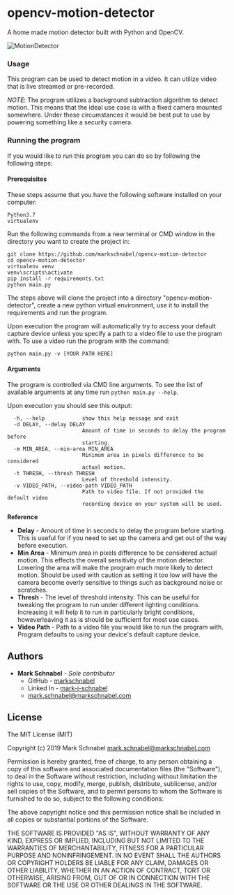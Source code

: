 # opencv-motion-detector
A home made motion detector built with Python and OpenCV. 

![MotionDetector](https://user-images.githubusercontent.com/36283037/54394894-94590480-4684-11e9-918c-3553e29f7601.jpg)

### Usage
This program can be used to detect motion in a video. It can utilize video that is live streamed or pre-recorded.

*NOTE*: The program utilizes a background subtraction algorithm to detect motion. This means that the ideal use case is with a fixed camera mounted somewhere. Under these circumstances it would be best put to use by powering something like a security camera.

### Running the program
If you would like to run this program you can do so by following the following steps:

#### Prerequisites

These steps assume that you have the following software installed on your computer:
```
Python3.7
virtualenv
```
Run the following commands from a new terminal or CMD window in the directory you want to create the project in:
```
git clone https://github.com/markschnabel/opencv-motion-detector
cd opencv-motion-detector
virtualenv venv
venv\scripts\activate
pip install -r requirements.txt
python main.py
```
The steps above will clone the project into a directory "opencv-motion-detector", create a new python virtual environment, use it to install the requirements and run the program.

Upon execution the program will automatically try to access your default capture device unless you specify a path to a video file to use the program with. To use a video run the program with the command:
 ```
 python main.py -v [YOUR PATH HERE]
 ```

#### Arguments
The program is controlled via CMD line arguments. To see the list of available
arguments at any time run `python main.py --help`. 

Upon execution you should see this output:
```
  -h, --help            show this help message and exit
  -d DELAY, --delay DELAY
                        Amount of time in seconds to delay the program before
                        starting.
  -m MIN_AREA, --min-area MIN_AREA
                        Minimum area in pixels difference to be considered
                        actual motion.
  -t THRESH, --thresh THRESH
                        Level of threshold intensity.
  -v VIDEO_PATH, --video-path VIDEO_PATH
                        Path to video file. If not provided the default video
                        recording device on your system will be used.
```

**Reference**
* **Delay** - Amount of time in seconds to delay the program before starting. This is useful for if you need to set up the camera and get out of the way before execution.
* **Min Area** - Minimum area in pixels difference to be considered actual motion. This effects the overall sensitivity of the motion detector. Lowering the area will make the program much more likely to detect motion. Should be used with caution as setting it too low will have the camera become overly sensitive to things such as background noise or scratches.
* **Thresh** - The level of threshold intensity. This can be useful for tweaking the program to run under different lighting conditions. Increasing it will help it to run in particularly bright conditions, howeverleaving it as is should be sufficient for most use cases.
* **Video Path** - Path to a video file you would like to run the program with. Program defaults to using your device's default capture device.

## Authors
* **Mark Schnabel** - *Sole contributor* 
    * GitHub - [markschnabel](https://github.com/markschnabel)
    * Linked In - [mark-j-schnabel](https://github.com/markschnabel)
    * [mark.schnabel@markschnabel.com](mailto:mark.schnabel@markschnabel.com)

## License
 
The MIT License (MIT)

Copyright (c) 2019 Mark Schnabel <mark.schnabel@markschnabel.com>

Permission is hereby granted, free of charge, to any person obtaining a copy of this software and associated documentation files (the "Software"), to deal in the Software without restriction, including without limitation the rights to use, copy, modify, merge, publish, distribute, sublicense, and/or sell copies of the Software, and to permit persons to whom the Software is furnished to do so, subject to the following conditions:

The above copyright notice and this permission notice shall be included in all copies or substantial portions of the Software.

THE SOFTWARE IS PROVIDED "AS IS", WITHOUT WARRANTY OF ANY KIND, EXPRESS OR IMPLIED, INCLUDING BUT NOT LIMITED TO THE WARRANTIES OF MERCHANTABILITY, FITNESS FOR A PARTICULAR PURPOSE AND NONINFRINGEMENT. IN NO EVENT SHALL THE AUTHORS OR COPYRIGHT HOLDERS BE LIABLE FOR ANY CLAIM, DAMAGES OR OTHER LIABILITY, WHETHER IN AN ACTION OF CONTRACT, TORT OR OTHERWISE, ARISING FROM, OUT OF OR IN CONNECTION WITH THE SOFTWARE OR THE USE OR OTHER DEALINGS IN THE SOFTWARE.
